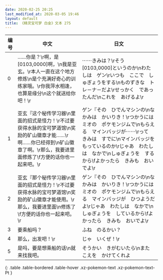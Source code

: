 ```yaml
---
date: 2020-02-25 20:25
last_modified_at: 2020-03-05 19:46
layout: default
title: 《精灵宝可梦 白金》文本 275
---
```

| 编号 | 中文 | 日文 |
| ---- | ---- | ---- |
| 0 | ……你是？\r啊，是[0103,0000]啊，\n我是亚玄。\r本人一直在这个地方修炼\n是个充满好奇心的训练家哦。\r你我萍水相逢，也算是缘分\n这个就送给你吧！\r | ⋯⋯きみは？\rそう　[0103,0000]というのか\nわたしは　ゲン\rいつも　ここで　しゅぎょうをする\nものずきな　トレ－ナ－だよ\rせっかく　であったんだ\nこれを　あげるよ\r |
| 1 | 亚玄『这个秘传学习器\n里面的招式是怪力！\r不过要获得水脉的宝可梦道馆\n奖励的矿山徽章才能……\r啊……你已经得到\n矿山徽章了啊。\r那么，我要进里面修炼了\f方便的话你也一起来吧。\r | ゲン『その　ひでんマシンの\nなかみは　かいりき！\rつかうには　ミオの　ポケモンジムで\nもらえる　マインバッジが⋯⋯\rって　きみは　すでに\nマインバッジを　もっているのか\rじゃあ　わたしは　なかで\nしゅぎょうを　するから\fよかったら　きみも　おいでよ\r |
| 2 | 亚玄『那个秘传学习器\n里面的招式是怪力！\r不过要获得水脉的宝可梦道馆\n奖励的矿山徽章才能使用。\r那么，我要进里面\n修炼了\f方便的话你也一起来吧。\r | ゲン『その　ひでんマシンの\nなかみは　かいりき！\rつかうには　ミオの　ポケモンジムで\nもらえる　マインバッジが　ひつようだよ\rじゃあ　わたしは　なかで\nしゅぎょうを　しているから\fよかったら　きみも　おいでよ\r |
| 3 | 要乘船吗？ | ふね　のるかい？ |
| 4 | 那么，出发吧！\r | じゃ　いくぜ！\r |
| 5 | 是吗，要是想乘船的话\n就来找我吧。 | そうかい　きがむいたら\nまた　こえを　かけてくれよ |
{: .table .table-bordered .table-hover .xz-pokemon-text .xz-pokemon-text-Pt }